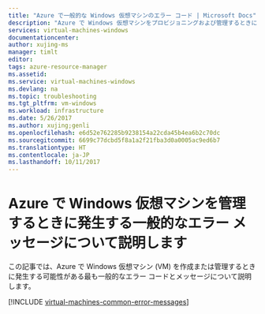 ```yaml
---
title: "Azure で一般的な Windows 仮想マシンのエラー コード | Microsoft Docs"
description: "Azure で Windows 仮想マシンをプロビジョニングおよび管理するときに発生する一般的なエラー コードのいくつかについて説明します"
services: virtual-machines-windows
documentationcenter: 
author: xujing-ms
manager: timlt
editor: 
tags: azure-resource-manager
ms.assetid: 
ms.service: virtual-machines-windows
ms.devlang: na
ms.topic: troubleshooting
ms.tgt_pltfrm: vm-windows
ms.workload: infrastructure
ms.date: 5/26/2017
ms.author: xujing;genli
ms.openlocfilehash: e6d52e762285b9238154a22cda45b4ea6b2c70dc
ms.sourcegitcommit: 6699c77dcbd5f8a1a2f21fba3d0a0005ac9ed6b7
ms.translationtype: HT
ms.contentlocale: ja-JP
ms.lasthandoff: 10/11/2017
---
```

# <a name="understand-common-error-messages-when-you-manage-windows-virtual-machines-in-azure"></a>Azure で Windows 仮想マシンを管理するときに発生する一般的なエラー メッセージについて説明します

この記事では、Azure で Windows 仮想マシン (VM) を作成または管理するときに発生する可能性がある最も一般的なエラー コードとメッセージについて説明します。

[!INCLUDE [virtual-machines-common-error-messages](../../../includes/virtual-machines-common-error-messages.md)]